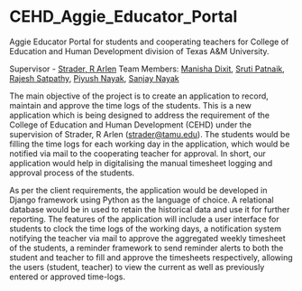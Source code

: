 # CEHD_Aggie_Educator_Portal
Aggie Educator Portal for students and cooperating teachers for College of Education and Human Development division of Texas A&amp;M University.

Supervisor - [Strader, R Arlen](strader@tamu.edu)
Team Members: [Manisha Dixit](), [Sruti Patnaik](), [Rajesh Satpathy](), [Piyush Nayak](), [Sanjay Nayak]()

The main objective of the project is to create an application to record, maintain and approve the time logs of the students.  This is a new application which is being designed to address the requirement of the College of Education and Human Development (CEHD) under the supervision of Strader, R Arlen (strader@tamu.edu). The students would be filling the time logs for each working day in the application, which would be notified via mail to the cooperating teacher for approval. In short, our application would help in digitalising the manual timesheet logging and approval process of the students. 

As per the client requirements, the application would be developed in Django framework using Python as the language of choice. A relational database would be in used to retain the historical data and use it for further reporting. The features of the application will include a user interface for students to clock the time logs of the working days, a notification system notifying the teacher via mail to approve the aggregated weekly timesheet of the students, a reminder framework to send reminder alerts to both the student and teacher to fill and approve the timesheets respectively, allowing the users (student, teacher) to view the current as well as previously entered or approved time-logs. 
